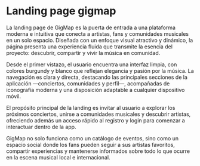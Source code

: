 # Landing page gigmap

La landing page de GigMap es la puerta de entrada a una plataforma moderna e intuitiva que conecta a artistas, fans y comunidades musicales en un solo espacio.
Diseñada con un enfoque visual atractivo y dinámico, la página presenta una experiencia fluida que transmite la esencia del proyecto: descubrir, compartir y vivir la música en comunidad.

Desde el primer vistazo, el usuario encuentra una interfaz limpia, con colores burgundy y blanco que reflejan elegancia y pasión por la música. La navegación es clara y directa, destacando las principales secciones de la aplicación —conciertos, comunidades y perfil—, acompañadas de iconografía moderna y una disposición adaptable a cualquier dispositivo móvil.

El propósito principal de la landing es invitar al usuario a explorar los próximos conciertos, unirse a comunidades musicales y descubrir artistas, ofreciendo además un acceso rápido al registro y login para comenzar a interactuar dentro de la app.

GigMap no solo funciona como un catálogo de eventos, sino como un espacio social donde los fans pueden seguir a sus artistas favoritos, compartir experiencias y mantenerse informados sobre todo lo que ocurre en la escena musical local e internacional.
